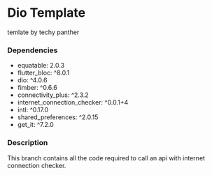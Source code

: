 # Dio Template

temlate by techy panther

### Dependencies
- equatable: 2.0.3
- flutter_bloc: ^8.0.1
- dio: ^4.0.6
- fimber: ^0.6.6
- connectivity_plus: ^2.3.2
- internet_connection_checker: ^0.0.1+4
- intl: ^0.17.0
- shared_preferences: ^2.0.15
- get_it: ^7.2.0

### Description
This branch contains all the code required to call an api with internet connection checker.
